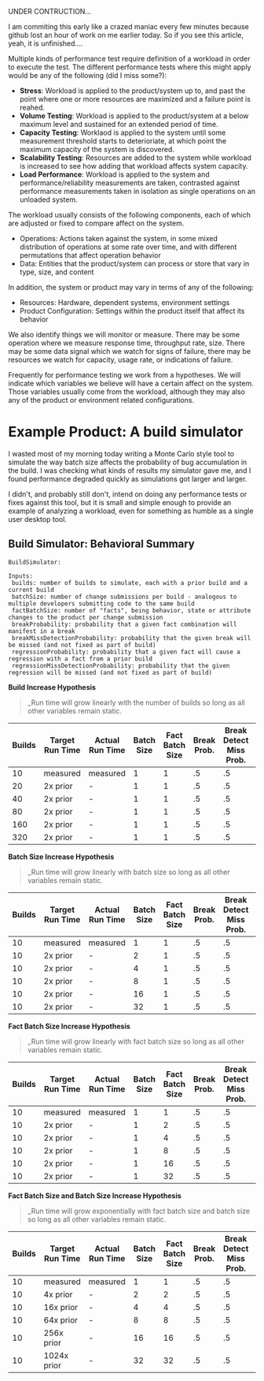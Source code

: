 UNDER CONTRUCTION...

I am commiting this early like a crazed maniac every few minutes
because github lost an hour of work on me earlier today. So if you see this
article, yeah, it is unfinished....


Multiple kinds of performance test require definition of a workload in order
to execute the test. The different performance tests where this might apply
would be any of the following (did I miss some?):
- __Stress__: Workload is applied to the product/system up to, and past the point where one or more resources are maximized and a failure point is reahed.
- __Volume Testing__: Workload is applied to the product/system at a below maximum level and sustained for an extended period of time.
- __Capacity Testing__: Worklaod is applied to the system until some measurement threshold starts to deterioriate, at which point the maximum capacity of the system is discovered.
- __Scalability Testing__: Resources are added to the system while workload is increased to see how adding that workload affects system capacity.
- __Load Performance__: Workload is applied to the system and performance/reliability measurements are taken, contrasted against performance measurements taken in isolation as single operations on an unloaded system.

The workload usually consists of the following components, each of which are adjusted
or fixed to compare affect on the system.
- Operations: Actions taken against the system, in some mixed distribution of operations at some rate over time, and with different permutations that affect operation behavior
- Data: Entities that the product/system can process or store that vary in type, size, and content

In addition, the system or product may vary in terms of any of the following:
- Resources: Hardware, dependent systems, environment settings
- Product Configuration: Settings within the product itself that affect its behavior

We also identify things we will monitor or measure. There may be some operation where we measure response time, throughput rate, size. There may be some data signal which we watch for signs of failure, there may be resources we watch for capacity, usage rate, or indications of failure.

Frequently for performance testing we work from a hypotheses. We will indicate which
variables we believe will have a certain affect on the system. Those variables usually
come from the workload, although they may also any of the product or environment related
configurations.

Example Product: A build simulator
===================================================
I wasted most of my morning today writing a Monte Carlo style
tool to simulate the way batch size affects the probability of
bug accumulation in the build. I was checking what kinds of
results my simulator gave me, and I found performance degraded
quickly as simulations got larger and larger.

I didn't, and probably still don't, intend on doing any performance tests
or fixes against this tool, but it is small and simple enough to
provide an example of analyzing a workload, even for something
as humble as a single user desktop tool.

Build Simulator: Behavioral Summary
----------------------------------------------------
```
BuildSimulator:

Inputs:
 builds: number of builds to simulate, each with a prior build and a current build
 batchSize: number of change submissions per build - analogous to multiple developers submitting code to the same build
 factBatchSize: number of "facts", being behavior, state or attribute changes to the product per change submission
 breakProbability: probability that a given fact combination will manifest in a break
 breakMissDetectionProbability: probability that the given break will be missed (and not fixed as part of build)
 regressionProbability: probability that a given fact will cause a regression with a fact from a prior build
 regressionMissDetectionProbability: probability that the given regression will be missed (and not fixed as part of build)
```

__Build Increase Hypothesis__
> _Run time will grow linearly with the number of builds so long as all other variables remain static.

| Builds | Target Run Time | Actual Run Time| Batch Size | Fact Batch Size | Break Prob. | Break Detect Miss Prob. | Regress Prob. | Regress Detect Miss Prob. |
|---|---|---|---|---|---|---|---|---|
| 10 | measured  | measured | 1 | 1 | .5 | .5 | .5 | .5 |
| 20 | 2x prior  | -        | 1 | 1 | .5 | .5 | .5 | .5 |
| 40 | 2x prior  | -        | 1 | 1 | .5 | .5 | .5 | .5 |
| 80 | 2x prior  | -        | 1 | 1 | .5 | .5 | .5 | .5 |
| 160 | 2x prior | -        | 1 | 1 | .5 | .5 | .5 | .5 |
| 320 | 2x prior | -        | 1 | 1 | .5 | .5 | .5 | .5 |

__Batch Size Increase Hypothesis__
> _Run time will grow linearly with batch size so long as all other variables remain static.

| Builds | Target Run Time | Actual Run Time| Batch Size | Fact Batch Size | Break Prob. | Break Detect Miss Prob. | Regress Prob. | Regress Detect Miss Prob. |
|---|---|---|---|---|---|---|---|---|
| 10 | measured  | measured | 1  | 1 | .5 | .5 | .5 | .5 |
| 10 | 2x prior  | -        | 2  | 1 | .5 | .5 | .5 | .5 |
| 10 | 2x prior  | -        | 4  | 1 | .5 | .5 | .5 | .5 |
| 10 | 2x prior  | -        | 8  | 1 | .5 | .5 | .5 | .5 |
| 10 | 2x prior  | -        | 16 | 1 | .5 | .5 | .5 | .5 |
| 10 | 2x prior  | -        | 32 | 1 | .5 | .5 | .5 | .5 |

__Fact Batch Size Increase Hypothesis__
> _Run time will grow linearly with fact batch size so long as all other variables remain static.

| Builds | Target Run Time | Actual Run Time| Batch Size | Fact Batch Size | Break Prob. | Break Detect Miss Prob. | Regress Prob. | Regress Detect Miss Prob. |
|---|---|---|---|---|---|---|---|---|
| 10 | measured  | measured | 1 | 1  | .5 | .5 | .5 | .5 |
| 10 | 2x prior  | -        | 1 | 2  | .5 | .5 | .5 | .5 |
| 10 | 2x prior  | -        | 1 | 4  | .5 | .5 | .5 | .5 |
| 10 | 2x prior  | -        | 1 | 8  | .5 | .5 | .5 | .5 |
| 10 | 2x prior  | -        | 1 | 16 | .5 | .5 | .5 | .5 |
| 10 | 2x prior  | -        | 1 | 32 | .5 | .5 | .5 | .5 |


__Fact Batch Size and Batch Size Increase Hypothesis__
> _Run time will grow exponentially with fact batch size and batch size so long as all other variables remain static.

| Builds | Target Run Time | Actual Run Time| Batch Size | Fact Batch Size | Break Prob. | Break Detect Miss Prob. | Regress Prob. | Regress Detect Miss Prob. |
|---|---|---|---|---|---|---|---|---|
| 10 | measured     | measured | 1  | 1  | .5 | .5 | .5 | .5 |
| 10 | 4x prior     | -        | 2  | 2  | .5 | .5 | .5 | .5 |
| 10 | 16x prior    | -        | 4  | 4  | .5 | .5 | .5 | .5 |
| 10 | 64x prior    | -        | 8  | 8  | .5 | .5 | .5 | .5 |
| 10 | 256x prior   | -        | 16 | 16 | .5 | .5 | .5 | .5 |
| 10 | 1024x prior  | -        | 32 | 32 | .5 | .5 | .5 | .5 |
